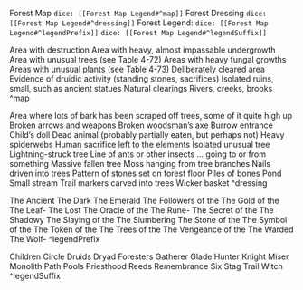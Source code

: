 Forest Map `dice: [[Forest Map Legend#^map]]`
Forest Dressing `dice: [[Forest Map Legend#^dressing]]`
Forest Legend: `dice: [[Forest Map Legend#^legendPrefix]]` `dice: [[Forest Map Legend#^legendSuffix]]`



Area with destruction
Area with heavy, almost impassable undergrowth
Area with unusual trees (see Table 4-72)
Areas with heavy fungal growths
Areas with unusual plants (see Table 4-73)
Deliberately cleared area
Evidence of druidic activity (standing stones, sacrifices)
Isolated ruins, small, such as ancient statues
Natural clearings
Rivers, creeks, brooks
^map


Area where lots of bark has been scraped off trees, some of it quite high up
Broken arrows and weapons
Broken woodsman’s axe
Burrow entrance
Child’s doll
Dead animal (probably partially eaten, but perhaps not)
Heavy spiderwebs
Human sacrifice left to the elements
Isolated unusual tree
Lightning-struck tree
Line of ants or other insects … going to or from something
Massive fallen tree
Moss hanging from tree branches
Nails driven into trees
Pattern of stones set on forest floor
Piles of bones
Pond
Small stream
Trail markers carved into trees
Wicker basket
^dressing

The Ancient
The Dark
The Emerald
The Followers of the
The Gold of the
The Leaf-
The Lost
The Oracle of the
The Rune-
The Secret of the
The Shadowy
The Slaying of the
The Slumbering
The Stone of the
The Symbol of the
The Token of the
The Trees of the
The Vengeance of the
The Warded
The Wolf-
^legendPrefix

Children
Circle
Druids
Dryad
Foresters
Gatherer
Glade
Hunter
Knight
Miser
Monolith
Path
Pools
Priesthood
Reeds
Remembrance
Six
Stag
Trail
Witch
^legendSuffix
